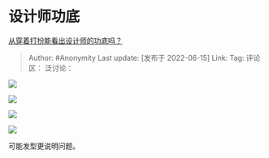 # 设计师功底
[从穿着打扮能看出设计师的功底吗？](https://www.zhihu.com/question/513440183/answer/2529142609)

> Author: #Anonymity
> Last update: [发布于 2022-06-15]
> Link:
> Tag:
> 评论区：
> 泛讨论：

![](https://pic1.zhimg.com/50/v2-718fd88eaec8cb5d4a737981064dede5_720w.jpg?source=1940ef5c)

![](https://pica.zhimg.com/50/v2-c1c8017bf4f38cbdf6245ecaeca3dfea_720w.jpg?source=1940ef5c)

![](https://pic2.zhimg.com/50/v2-3b1d797e9841828b34777cda159920fd_720w.jpg?source=1940ef5c)

![](https://pic2.zhimg.com/50/v2-66683568dee8d28b54af2eb5e4a9b25b_720w.jpg?source=1940ef5c)

可能发型更说明问题。
